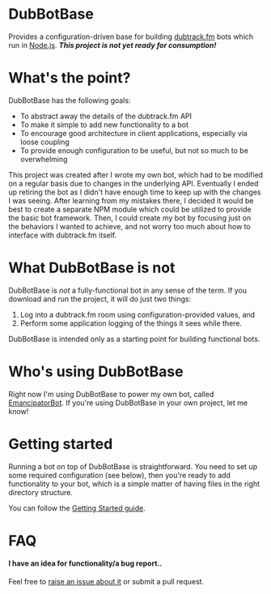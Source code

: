 # DubBotBase

Provides a configuration-driven base for building [dubtrack.fm](https://www.dubtrack.fm) bots which run in [Node.js](https://nodejs.org/). ***This project is not yet ready for consumption!***

# What's the point?

DubBotBase has the following goals:

* To abstract away the details of the dubtrack.fm API
* To make it simple to add new functionality to a bot
* To encourage good architecture in client applications, especially via loose coupling
* To provide enough configuration to be useful, but not so much to be overwhelming

This project was created after I wrote my own bot, which had to be modified on a regular basis due to changes in the underlying API. Eventually I ended up retiring the bot as I didn't have enough time to keep up with the changes I was seeing. After learning from my mistakes there, I decided it would be best to create a separate NPM module which could be utilized to provide the basic bot framework. Then, I could create my bot by focusing just on the behaviors I wanted to achieve, and not worry too much about how to interface with dubtrack.fm itself.

# What DubBotBase is not

DubBotBase is *not* a fully-functional bot in any sense of the term. If you download and run the project, it will do just two things:

1. Log into a dubtrack.fm room using configuration-provided values, and
2. Perform some application logging of the things it sees while there.

DubBotBase is intended only as a starting point for building functional bots.

# Who's using DubBotBase

Right now I'm using DubBotBase to power my own bot, called [EmancipatorBot](https://github.com/chrishayesmu/EmancipatorBot). If you're using DubBotBase in your own project, let me know!

# Getting started

Running a bot on top of DubBotBase is straightforward. You need to set up some required configuration (see below), then you're ready to add functionality to your bot, which is a simple matter of having files in the right directory structure.

You can follow the [Getting Started guide](https://github.com/chrishayesmu/DubBotBase/wiki/Getting-Started).

# FAQ

#### I have an idea for functionality/a bug report..

Feel free to [raise an issue about it](https://github.com/chrishayesmu/DubBotBase/issues) or submit a pull request.
